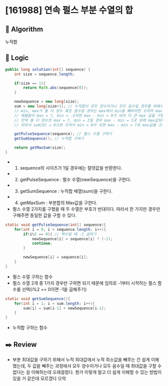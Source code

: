 # [161988] 연속 펄스 부분 수열의 합

## :pushpin: **Algorithm**

누적합

## :round_pushpin: **Logic**

```java
public long solution(int[] sequence) {
	int size = sequence.length;

	if(size == 1){
		return Math.abs(sequence[0]);
	}

	newSequence = new long[size];
	sum = new long[size+1]; // 누적합이 모두 양수이거나 모두 음수일 경우를 위해서 sum[0] = 0 준비
	// min, max가 둘 다 양수 혹은 음수일 경우는 max에서 min을 빼버리면 오히려 max값에서 min값만큼 더 값이 작아진다
	// 예를들어 max = 7, min = -2라면 max - min = 9가 되어 더 큰 max 값을 구할 수 있는데,
	// 만약 둘 다 양수인 max = 7, min = 2일 경우 max - min = 5로 원래 max값보다 더 작아짐!
	// 따라서 sum[0] = 0으로 두어서 min = 0이 되면 max - min = 7로 max값을 크게 유지할 수 있음!

	getPulseSequence(sequence); // 펄스 수열 구하기
	getSumSequence(); // 누적합 구하기

	return getMaxSum(size);
}
```

- 1. sequence의 사이즈가 1일 경우에는 절댓값을 반환한다.
- 2. getPulseSequence : 펄수 수열(newSequence)을 구한다.
- 3. getSumSequence : 누적합 배열(sum)을 구한다.
- 4. getMaxSum : 부분합의 Max값을 구한다.
- 펄스 수열 2가지를 구했을 때 두 수열은 부호가 반대이다. 따라서 한 가지만 경우만 구해주면 동일한 값을 구할 수 있다.

```java
static void getPulseSequence(int[] sequence){
	for(int i = 0; i < sequence.length; i++){
		if(i%2 == 0){ // 짝수일 때 -1 곱하기
			newSequence[i] = sequence[i] * (-1);
			continue;
		}

		newSequence[i] = sequence[i];
	}
}
```

- 펄스 수열 구하는 함수
- 펄스 수열 2개 중 1가지 경우만 구하면 되기 때문에 임의로 -1부터 시작하는 펄스 함수를 선택(i%2 == 0이면 -1을 곱해주기)

```java
static void getSumSequence(){
	for(int i = 1; i < sum.length; i++){
		sum[i] = sum[i-1] + newSequence[i-1];
	}
}
```

- 누적합 구하는 함수

## :black_nib: **Review**

- 부분 최대값을 구하기 위해서 누적 최대값에서 누적 최소값을 빼주는 건 쉽게 이해했는데, 두 값을 빼주는 과정에서 모두 양수이거나 모두 음수일 때 최대값을 구할 수 없다는 걸 이해하는데 오래걸렸다. 뭔가 이렇게 말고 더 쉽게 이해할 수 있는 방법이 있을 거 같은데 모르겠다 으악
